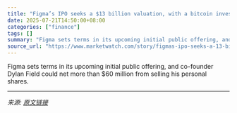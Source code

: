 ```yaml
---
title: "Figma’s IPO seeks a $13 billion valuation, with a bitcoin investment as a sweetener"
date: 2025-07-21T14:50:00+08:00
categories: ["finance"]
tags: []
summary: "Figma sets terms in its upcoming initial public offering, and co-founder Dylan Field could net more than $60 million from selling his personal shares."
source_url: "https://www.marketwatch.com/story/figmas-ipo-seeks-a-13-billion-valuation-with-a-bitcoin-investment-as-a-sweetener-d8f96d28?mod=mw_rss_topstories"
---
```


Figma sets terms in its upcoming initial public offering, and co-founder Dylan Field could net more than $60 million from selling his personal shares.

---

*来源: [原文链接](https://www.marketwatch.com/story/figmas-ipo-seeks-a-13-billion-valuation-with-a-bitcoin-investment-as-a-sweetener-d8f96d28?mod=mw_rss_topstories)*
